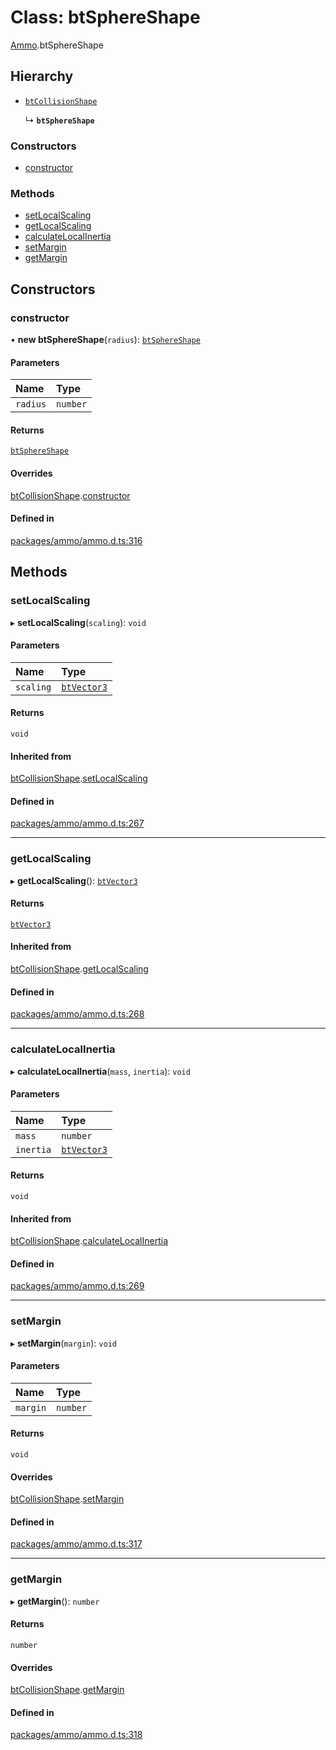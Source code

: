 # Class: btSphereShape

[Ammo](../modules/Ammo.md).btSphereShape

## Hierarchy

- [`btCollisionShape`](Ammo.btCollisionShape.md)

  ↳ **`btSphereShape`**

### Constructors

- [constructor](Ammo.btSphereShape.md#constructor)

### Methods

- [setLocalScaling](Ammo.btSphereShape.md#setlocalscaling)
- [getLocalScaling](Ammo.btSphereShape.md#getlocalscaling)
- [calculateLocalInertia](Ammo.btSphereShape.md#calculatelocalinertia)
- [setMargin](Ammo.btSphereShape.md#setmargin)
- [getMargin](Ammo.btSphereShape.md#getmargin)

## Constructors

### constructor

• **new btSphereShape**(`radius`): [`btSphereShape`](Ammo.btSphereShape.md)

#### Parameters

| Name | Type |
| :------ | :------ |
| `radius` | `number` |

#### Returns

[`btSphereShape`](Ammo.btSphereShape.md)

#### Overrides

[btCollisionShape](Ammo.btCollisionShape.md).[constructor](Ammo.btCollisionShape.md#constructor)

#### Defined in

[packages/ammo/ammo.d.ts:316](https://github.com/Orillusion/orillusion/blob/main/packages/ammo/ammo.d.ts#L316)

## Methods

### setLocalScaling

▸ **setLocalScaling**(`scaling`): `void`

#### Parameters

| Name | Type |
| :------ | :------ |
| `scaling` | [`btVector3`](Ammo.btVector3.md) |

#### Returns

`void`

#### Inherited from

[btCollisionShape](Ammo.btCollisionShape.md).[setLocalScaling](Ammo.btCollisionShape.md#setlocalscaling)

#### Defined in

[packages/ammo/ammo.d.ts:267](https://github.com/Orillusion/orillusion/blob/main/packages/ammo/ammo.d.ts#L267)

___

### getLocalScaling

▸ **getLocalScaling**(): [`btVector3`](Ammo.btVector3.md)

#### Returns

[`btVector3`](Ammo.btVector3.md)

#### Inherited from

[btCollisionShape](Ammo.btCollisionShape.md).[getLocalScaling](Ammo.btCollisionShape.md#getlocalscaling)

#### Defined in

[packages/ammo/ammo.d.ts:268](https://github.com/Orillusion/orillusion/blob/main/packages/ammo/ammo.d.ts#L268)

___

### calculateLocalInertia

▸ **calculateLocalInertia**(`mass`, `inertia`): `void`

#### Parameters

| Name | Type |
| :------ | :------ |
| `mass` | `number` |
| `inertia` | [`btVector3`](Ammo.btVector3.md) |

#### Returns

`void`

#### Inherited from

[btCollisionShape](Ammo.btCollisionShape.md).[calculateLocalInertia](Ammo.btCollisionShape.md#calculatelocalinertia)

#### Defined in

[packages/ammo/ammo.d.ts:269](https://github.com/Orillusion/orillusion/blob/main/packages/ammo/ammo.d.ts#L269)

___

### setMargin

▸ **setMargin**(`margin`): `void`

#### Parameters

| Name | Type |
| :------ | :------ |
| `margin` | `number` |

#### Returns

`void`

#### Overrides

[btCollisionShape](Ammo.btCollisionShape.md).[setMargin](Ammo.btCollisionShape.md#setmargin)

#### Defined in

[packages/ammo/ammo.d.ts:317](https://github.com/Orillusion/orillusion/blob/main/packages/ammo/ammo.d.ts#L317)

___

### getMargin

▸ **getMargin**(): `number`

#### Returns

`number`

#### Overrides

[btCollisionShape](Ammo.btCollisionShape.md).[getMargin](Ammo.btCollisionShape.md#getmargin)

#### Defined in

[packages/ammo/ammo.d.ts:318](https://github.com/Orillusion/orillusion/blob/main/packages/ammo/ammo.d.ts#L318)
